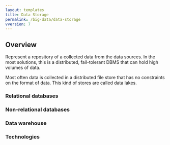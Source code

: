 ```yaml
---
layout: templates
title: Data Storage
permalink: /big-data/data-storage
vversion: 7
---
```



## Overview

Represent a repository of a collected data from the data sources. In the most solutions, this is a distributed, fail-tolerant DBMS that can hold high volumes of data.

Most often data is collected in a distributed file store that has no constraints on the format of data. This kind of stores are called data lakes.

### Relational databases

### Non-relational databases

### Data warehouse

### Technologies











